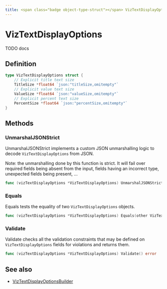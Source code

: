 ```yaml
---
title: <span class="badge object-type-struct"></span> VizTextDisplayOptions
---
```

# <span class="badge object-type-struct"></span> VizTextDisplayOptions

TODO docs

## Definition

```go
type VizTextDisplayOptions struct {
    // Explicit title text size
    TitleSize *float64 `json:"titleSize,omitempty"`
    // Explicit value text size
    ValueSize *float64 `json:"valueSize,omitempty"`
    // Explicit percent text size
    PercentSize *float64 `json:"percentSize,omitempty"`
}
```
## Methods

### <span class="badge object-method"></span> UnmarshalJSONStrict

UnmarshalJSONStrict implements a custom JSON unmarshalling logic to decode `VizTextDisplayOptions` from JSON.

Note: the unmarshalling done by this function is strict. It will fail over required fields being absent from the input, fields having an incorrect type, unexpected fields being present, …

```go
func (vizTextDisplayOptions *VizTextDisplayOptions) UnmarshalJSONStrict(raw []byte) error
```

### <span class="badge object-method"></span> Equals

Equals tests the equality of two `VizTextDisplayOptions` objects.

```go
func (vizTextDisplayOptions *VizTextDisplayOptions) Equals(other VizTextDisplayOptions) bool
```

### <span class="badge object-method"></span> Validate

Validate checks all the validation constraints that may be defined on `VizTextDisplayOptions` fields for violations and returns them.

```go
func (vizTextDisplayOptions *VizTextDisplayOptions) Validate() error
```

## See also

 * <span class="badge builder"></span> [VizTextDisplayOptionsBuilder](./builder-VizTextDisplayOptionsBuilder.md)

